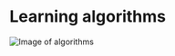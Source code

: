 # Learning algorithms

![Image of algorithms](https://blog.pandorafms.org/wp-content/uploads/2018/05/what-is-an-algorithm-featured.png)
